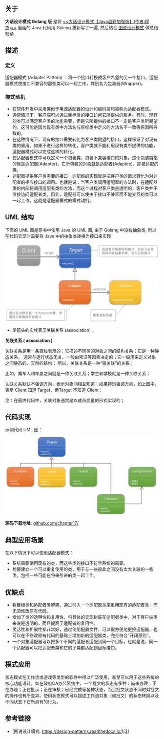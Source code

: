 [1]: https://juejin.cn/post/6844903703447765005
[2]: https://github.com/hzgaoshichao/playwithdesignpattern/tree/main/chapter17
[3]: https://design-patterns.readthedocs.io/zh-cn/latest/structural_patterns/adapter.html
[4]: https://book.douban.com/subject/36116620/
[5]: https://design-patterns.readthedocs.io/zh-cn/latest/index.html
## 关于
**大话设计模式 Golang 版** 是将 [<<大话设计模式【Java溢彩加强版】(作者:程杰)>>][4] 里面的 Java 代码用 Golang 重新写了一遍, 然后结合 [图说设计模式][5] 做总结归纳

## 描述
### 定义
适配器模式 (Adapter Pattern) ：将一个接口转换成客户希望的另一个接口，适配器模式使接口不兼容的那些类可以一起工作，其别名为包装器(Wrapper)。

### 模式动机
- 在软件开发中采用类似于电源适配器的设计和编码技巧被称为适配器模式。
- 通常情况下，客户端可以通过目标类的接口访问它所提供的服务。有时，现有的类可以满足客户类的功能需要，但是它所提供的接口不一定是客户类所期望的，这可能是因为现有类中方法名与目标类中定义的方法名不一致等原因所导致的。
- 在这种情况下，现有的接口需要转化为客户类期望的接口，这样保证了对现有类的重用。如果不进行这样的转化，客户类就不能利用现有类所提供的功能，适配器模式可以完成这样的转化。
- 在适配器模式中可以定义一个包装类，包装不兼容接口的对象，这个包装类指的就是适配器(Adapter)，它所包装的对象就是适配者(Adaptee)，即被适配的类。
- 适配器提供客户类需要的接口，适配器的实现就是把客户类的请求转化为对适配者的相应接口的调用。也就是说：当客户类调用适配器的方法时，在适配器类的内部将调用适配者类的方法，而这个过程对客户类是透明的，客户类并不直接访问适配者类。因此，适配器可以使由于接口不兼容而不能交互的类可以一起工作。这就是适配器模式的模式动机。

## UML 结构
下面的 UML 图是原书中使用 Java 的 UML 图, 由于 Golang 中没有抽象类, 所以在代码实现时需要将 Java 中的抽象类转换为接口来实现


![chapter17-01-uml.png](../images/chapter17-01-uml.png)

- 带箭头的实线表示关联关系 (association)；

**关联关系 ( association )**

关联关系是用一条直线表示的；它描述不同类的对象之间的结构关系；它是一种静态关系， 通常与运行状态无关，一般由常识等因素决定的；它一般用来定义对象之间静态的、天然的结构； 所以，关联关系是一种“强关联”的关系；

比如，乘车人和车票之间就是一种关联关系；学生和学校就是一种关联关系；

关联关系默认不强调方向，表示对象间相互知道；如果特别强调方向，如上图中，表示 Client 知道 Target，但Target 不知道 Client；

注：在最终代码中，关联对象通常是以成员变量的形式实现的；


## 代码实现
示例代码 UML 图：

![chapter17-02-uml.png](../images/chapter17-02-uml.png)

**源码下载地址**: [github.com/chapter17/][2]

## 典型应用场景
在以下情况下可以使用适配器模式：

- 系统需要使用现有的类，而这些类的接口不符合系统的需要。
- 想要建立一个可以重复使用的类，用于与一些彼此之间没有太大关联的一些类，包括一些可能在将来引进的类一起工作。

## 优缺点

- 将目标类和适配者类解耦，通过引入一个适配器类来重用现有的适配者类，而无须修改原有代码。
- 增加了类的透明性和复用性，将具体的实现封装在适配者类中，对于客户端类来说是透明的，而且提高了适配者的复用性。
- 灵活性和扩展性都非常好，通过使用配置文件，可以很方便地更换适配器，也可以在不修改原有代码的基础上增加新的适配器类，完全符合“开闭原则”。
- 一个对象适配器可以把多个不同的适配者适配到同一个目标，也就是说，同一个适配器可以把适配者类和它的子类都适配到目标接口。

##  模式应用
状态模式在工作流或游戏等类型的软件中得以广泛使用，甚至可以用于这些系统的核心功能设计，如在政府OA办公系统中，一个批文的状态有多种：尚未办理；正在办理；正在批示；正在审核；已经完成等各种状态，而且批文状态不同时对批文的操作也有所差异。使用状态模式可以描述工作流对象（如批文）的状态转换以及不同状态下它所具有的行为。
## 参考链接
- [图说设计模式: https://design-patterns.readthedocs.io/][3]
